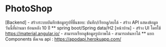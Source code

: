 # PhotoShop
[Backend] - สร้างระบบบันทึกข้อมูลรูปที่ชื่นชอบ: บันทึก/เรียกดู/ลบได้ - สร้าง API แสดงข้อมูล วันนี้ที่ผ่านมา ย้อนหลัง 10 ปี ** spring boot/Spring data/H2  [หน้าบ้าน] - สร้าง UI โดยใช้ https://material.angular.io/ - สามารถเรียกดูข้อมูลรูปภาพได้ - สามารถค้นหาได้ ** แยก Components ชัดเจน  api : https://apodapi.herokuapp.com/
